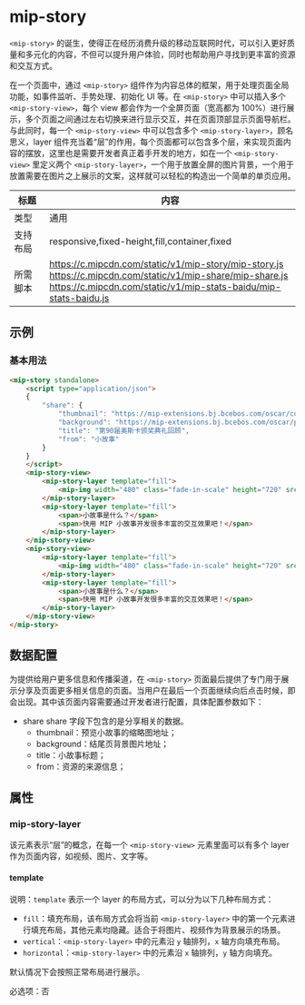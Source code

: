 # mip-story

`<mip-story>` 的诞生，使得正在经历消费升级的移动互联网时代，可以引入更好质量和多元化的内容，不但可以提升用户体验，同时也帮助用户寻找到更丰富的资源和交互方式。

在一个页面中，通过 `<mip-story>` 组件作为内容总体的框架，用于处理页面全局功能，如事件监听、手势处理、初始化 UI 等。在 `<mip-story>` 中可以插入多个 `<mip-story-view>`，每个 view 都会作为一个全屏页面（宽高都为 100%）进行展示，多个页面之间通过左右切换来进行显示交互，并在页面顶部显示页面导航栏。与此同时，每一个 `<mip-story-view>` 中可以包含多个 `<mip-story-layer>`，顾名思义，layer 组件充当着“层”的作用，每个页面都可以包含多个层，来实现页面内容的摆放，这里也是需要开发者真正着手开发的地方，如在一个 `<mip-story-view>` 里定义两个 `<mip-story-layer>`，一个用于放置全屏的图片背景，一个用于放置需要在图片之上展示的文案，这样就可以轻松的构造出一个简单的单页应用。

标题|内容
----|----
类型|通用
支持布局|responsive,fixed-height,fill,container,fixed
所需脚本|https://c.mipcdn.com/static/v1/mip-story/mip-story.js<br>https://c.mipcdn.com/static/v1/mip-share/mip-share.js<br>https://c.mipcdn.com/static/v1/mip-stats-baidu/mip-stats-baidu.js

## 示例

### 基本用法
```html
<mip-story standalone>
	<script type="application/json">
	{
        "share": {
            "thumbnail": "https://mip-extensions.bj.bcebos.com/oscar/cover.jpg",
            "background": "https://mip-extensions.bj.bcebos.com/oscar/p8.png",
            "title": "第90届奥斯卡颁奖典礼回顾",
            "from": "小故事"
        }
    }
	</script>
    <mip-story-view>
        <mip-story-layer template="fill">
            <mip-img width="480" class="fade-in-scale" height="720" src="https://www.mipengine.org/static/img/sample_01.jpg"></mip-img>
        </mip-story-layer>
        <mip-story-layer template="fill">
            <span>小故事是什么？</span>
            <span>快用 MIP 小故事开发很多丰富的交互效果吧！</span>
        </mip-story-layer>
    </mip-story-view>
    <mip-story-view>
        <mip-story-layer template="fill">
            <mip-img width="480" class="fade-in-scale" height="720" src="https://www.mipengine.org/static/img/sample_01.jpg"></mip-img>
        </mip-story-layer>
        <mip-story-layer template="fill">
            <span>小故事是什么？</span>
            <span>快用 MIP 小故事开发很多丰富的交互效果吧！</span>
        </mip-story-layer>
    </mip-story-view>
</mip-story>
```

## 数据配置
为提供给用户更多信息和传播渠道，在 `<mip-story>` 页面最后提供了专门用于展示分享及页面更多相关信息的页面。当用户在最后一个页面继续向后点击时候，即会出现。其中该页面内容需要通过开发者进行配置，具体配置参数如下：

- share
share 字段下包含的是分享相关的数据。
  - thumbnail：预览小故事的缩略图地址；
  - background：结尾页背景图片地址；
  - title：小故事标题；
  - from：资源的来源信息；

## 属性

### mip-story-layer

该元素表示“层”的概念，在每一个 `<mip-story-view>` 元素里面可以有多个 layer 作为页面内容，如视频、图片、文字等。

#### template

说明：`template` 表示一个 layer 的布局方式，可以分为以下几种布局方式：
- `fill`：填充布局，该布局方式会将当前 `<mip-story-layer>` 中的第一个元素进行填充布局，其他元素均隐藏。适合于将图片、视频作为背景展示的场景。
- `vertical`：`<mip-story-layer>` 中的元素沿 `y` 轴排列，`x` 轴方向填充布局。
- `horizontal`：`<mip-story-layer>` 中的元素沿 `x` 轴排列，`y` 轴方向填充。

默认情况下会按照正常布局进行展示。	

必选项：否
